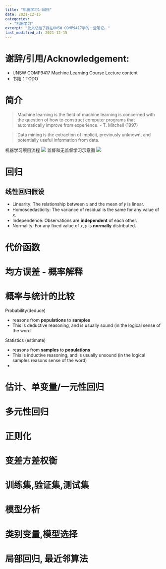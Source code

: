 ```yaml
---
title: "机器学习1-回归"
date: 2021-12-15
categories:
  - "机器学习"
excerpt: "此文总结了我在UNSW COMP9417学的一些笔记。"
last_modified_at: 2021-12-15
---
```

# 谢辞/引用/Acknowledgement:
- UNSW COMP9417 Machine Learning Course Lecture content
- 书籍：TODO

# 简介
> Machine learning is the field of machine learning is concerned with the question of how to construct computer programs that automatically improve from experience. - T. Mitchell (1997)

> Data mining is the extraction of implicit, previously unknown, and potentially useful information from data.

机器学习项目流程
<img src="{{ site.baseurl }}/assets/images/ml-pipeline.png">
监督和无监督学习示意图
<img src="{{ site.baseurl }}/assets/images/ml-super-unsuper.png">


# 回归

## 线性回归假设

* Linearity:
  The relationship between 𝑥 and the mean of 𝑦 is linear.
* Homoscedasticity:
  The variance of residual is the same for any value of 𝑥.
* Independence:
  Observations are **independent** of each other.
* Normality:
  For any fixed value of 𝑥, 𝑦 is **normally** distributed.

# 代价函数
# 均方误差 - 概率解释
# 概率与统计的比较

Probability(deduce)	
* reasons from **populations** to **samples**
* This is deductive reasoning, and is usually sound (in the logical	sense of the word
  
Statistics (estimate)
* reasons from **samples** to **populations** 
* This is inductive reasoning, and is usually unsound (in the logical samples	reasons sense of the word)
* 
# 估计、单变量/一元性回归
# 多元性回归
# 正则化
# 变差方差权衡
# 训练集,验证集,测试集
# 模型分析
# 类别变量,模型选择
# 局部回归, 最近邻算法

